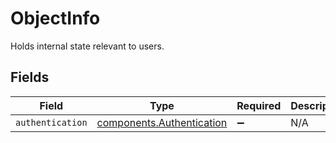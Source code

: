 # ObjectInfo

Holds internal state relevant to users.


## Fields

| Field                                                                  | Type                                                                   | Required                                                               | Description                                                            |
| ---------------------------------------------------------------------- | ---------------------------------------------------------------------- | ---------------------------------------------------------------------- | ---------------------------------------------------------------------- |
| `authentication`                                                       | [components.Authentication](../../models/components/authentication.md) | :heavy_minus_sign:                                                     | N/A                                                                    |